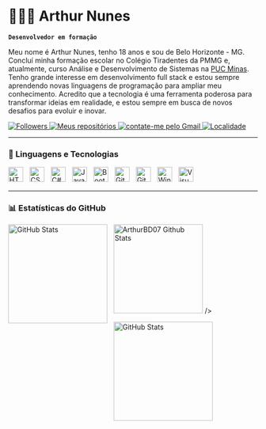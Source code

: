# 👨🏻‍💻 Arthur Nunes

**`Desenvolvedor em formação`**

Meu nome é Arthur Nunes, tenho 18 anos e sou de Belo Horizonte - MG. Concluí minha formação escolar no Colégio Tiradentes da PMMG e, atualmente, curso Análise e Desenvolvimento de Sistemas na [PUC Minas](https://www.pucminas.br/destaques/Paginas/default.aspx). Tenho grande interesse em desenvolvimento full stack e estou sempre aprendendo novas linguagens de programação para ampliar meu conhecimento. Acredito que a tecnologia é uma ferramenta poderosa para transformar ideias em realidade, e estou sempre em busca de novos desafios para evoluir e inovar.

<p>
    <a href="https://github.com/ArthurBD07?tab=followers">
        <img 
            alt="Followers" 
            title="Me siga no GitHub" 
            src="https://custom-icon-badges.demolab.com/github/followers/ArthurBD07?color=236ad3&labelColor=1155ba&style=for-the-badge&logo=github&label=Seguidores&logoColor=white"
        />
    </a>
    <a href="https://github.com/ArthurBD07?tab=repositories">
        <img 
            alt="Meus repositórios" 
            title="Meus repositórios" 
            src="https://custom-icon-badges.demolab.com/badge/-My%20Repos-orange?style=for-the-badge&logoColor=white&logo=repo"
        />
    </a>
    <a href="">
        <img 
            alt="contate-me pelo Gmail" 
            title="Contate-me pelo Gmail" 
            src="https://custom-icon-badges.demolab.com/badge/-arthurnunesa06@gmail.com-red?style=for-the-badge&logo=mention&logoColor=white"
        />
    </a> 
    <a href="https://cidades.ibge.gov.br/brasil/mg/belo-horizonte/panorama">
        <img 
            alt="Localidade" 
            title="Localidade" 
            src="https://custom-icon-badges.demolab.com/badge/Belo%20Horizonte-BRA-yellow?style=for-the-badge&logo=location&logoColor=white"
        />
    </a> 
    
</p>

---

### 🤖 Linguagens e Tecnologias

<img 
    align="left" 
    alt="HTML"
    title="HTML" 
    width="30px" 
    style="padding-right: 10px;" 
    src="https://cdn.jsdelivr.net/gh/devicons/devicon@latest/icons/html5/html5-original.svg" 
/>
<img 
    align="left" 
    alt="CSS" 
    title="CSS"
    width="30px" 
    style="padding-right: 10px;" 
    src="https://cdn.jsdelivr.net/gh/devicons/devicon@latest/icons/css3/css3-original.svg" 
/>

<img 
    align="left" 
    alt="C#"
    title="C#" 
    width="30px" 
    style="padding-right: 10px;" 
    src="https://cdn.jsdelivr.net/gh/devicons/devicon@latest/icons/csharp/csharp-original.svg" 
/>
<img 
    align="left" 
    alt="JavaScript"
    title="JavaScript" 
    width="30px" 
    style="padding-right: 10px;" 
    src="https://cdn.jsdelivr.net/gh/devicons/devicon@latest/icons/javascript/javascript-original.svg" 
/>

<img 
    align="left" 
    alt="Bootstrap"
    title="Bootstrap" 
    width="30px" 
    style="padding-right: 10px;" 
    src="https://cdn.jsdelivr.net/gh/devicons/devicon@latest/icons/bootstrap/bootstrap-original.svg"  
/>
<img 
    align="left" 
    alt="GitHub" 
    title="GitHub"
    width="30px" 
    style="padding-right: 10px;" 
    src="https://cdn.jsdelivr.net/gh/devicons/devicon@latest/icons/github/github-original.svg" 
/>
<img 
    align="left" 
    alt="Git" 
    title="Git"
    width="30px" 
    style="padding-right: 10px;" 
    src="https://cdn.jsdelivr.net/gh/devicons/devicon@latest/icons/git/git-original.svg" 
/>
<img 
    align="left" 
    alt="Windows" 
    title="Windows"
    width="30px" 
    style="padding-right: 10px;" 
    src="https://cdn.jsdelivr.net/gh/devicons/devicon@latest/icons/windows11/windows11-original.svg" 
/>

<img 
    align="left" 
    alt="Visual Studio Code" 
    title="Visual Studio Code"
    width="30px" 
    style="padding-right: 10px;" 
    src="https://cdn.jsdelivr.net/gh/devicons/devicon@latest/icons/vscode/vscode-original.svg" 
/>

<br/>
<br/>

---


### 📊 Estatísticas do GitHub


<p>
  <img 
    align="left" 
    alt="GitHub Stats" 
    height="200" 
    style="padding-right: 10px;" 
    <a href="https://github.com/anuraghazra/github-readme-stats"><img alt="ArthurBD07 Github Stats" src="https://denvercoder1-github-readme-stats.vercel.app/api/?username=ArthurBD07&show_icons=true&include_all_commits=true&count_private=true&theme=react&hide_border=true&bg_color=1F222E&title_color=F85D7F&icon_color=F8D866" height="180px"/></a>
  />

<img 
      align="left" 
      alt="GitHub Stats" 
      height="200" 
      src="https://github-readme-stats.vercel.app/api/top-langs/?username=ArthurBD07&theme=tokyonight&layout=compact&custom_title=Tecnologias&langs_count=9" 
  />


</p>

